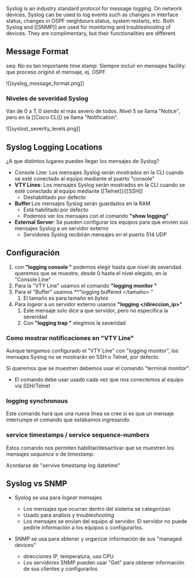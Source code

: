 Syslog is an industry standard protocol for message logging. 
On network devices, Syslog can be used to log events such as changes in interface status, changes in OSPF neighbours status, system restarts, etc.
Both Syslog and [[SNMP]] are used for monitoring and troubleshooting of devices. They are complimentary, but their functionalities are different.

## Message Format

seq: No es tan importante
time stamp: Siempre incluir en mensajes
facility: que proceso originó el mensaje, ej. OSPF

![[syslog_message_format.png]]

### Niveles de severidad Syslog

Van de 0 a 7, 0 siendo el más severo de todos.
Nivel 5 se llama "Notice", pero en la [[Cisco CLI]] se llama "Notification".

![[syslost_severity_levels.png]]



## Syslog Logging Locations

¿A que distintos lugares pueden llegar los mensajes de Syslog?

- Console Line: Los mensajes Syslog serán mostrados en la CLI cuando se esté conectado al equipo mediante el puerto "console"
- **VTY Lines**: Los mensajes Syslog serán mostrados en la CLI cuando se esté conectado al equipo mediante [[Telnet]]/[[SSH]]
	- Deshabilitado por defecto
- **Buffer**:Los mensajes Syslog serán guardados en la RAM
	- Está habilitado por defecto
	- Podemos ver los mensajes con el comando **"show logging"**
- **External Server**: Se pueden configurar los equipos para que envíen sus mensajes Syslog a un servidor externo
	- Servidores Syslog recibirán mensajes en el puerto 514 UDP


## Configuración

1. con **"logging console </nivel>"** podemos elegir hasta que nivel de severidad queremos que se muestre, desde 0 hasta el nivel elegido, en la "Console Line"
2. Para la "VTY Line" usamos el comando **"logging monitor </nivel>"**
3. Para el "Buffer" usamos **"logging buffered  </tamaño> </nivel>"
	1. El tamaño es para tamaño en *bytes*
4. Para *logear* a un servidor externo usamos **"logging </direccion_ip>"**
	1. Este mensaje solo dice a que servidor, pero no especifica la severidad
	2. Con **"logging trap </nivel>"** elegimos la severidad


### Como mostrar notificaciones en "VTY Line"

Aunque tengamos configurado el "VTY Line" con "logging monitor", los mensajes Syslog no se mostrarán en SSH o Telnet, por defecto.

Si queremos que se muestren debemos usar el comando "terminal monitor".
- El comando debe usar usado cada vez que nos conectemos al equipo via SSH/Telnet

### logging synchronous

Este comando hará que una nueva línea se cree si es que un mensaje interrumpe el comando que estábamos ingresando.

### service timestamps / service sequence-numbers

Estos comando nos permiten habilitar/desactivar que se muestren los mensajes *sequence* o de *timestamp*.

Acordarse de "servive timestamp log datetime"


## Syslog vs SNMP

- Syslog se usa para *logear* mensajes
	- Los mensajes que ocurran dentro del sistema se categorizan
	- Usado para análisis y *troubleshooting*
	- Los mensajes se envían del equipo al servidor. El servidor no puede pedirle información a los equipos o configurarlos.

- SNMP se usa para obtener y organizar información de sus "managed devices"
	- direcciones IP, temperatura, uso CPU
	- Los servidores SNMP pueden usar "Get" para obtener información de sus clientes y configurarlos
